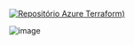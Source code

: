 [![Repositório Azure Terraform](https://github.com/thiago88sp/terraform-treinamento/assets/54182968/a79f8adc-c63b-4de2-b245-2045d60a54fa))](https://github.com/Azure/terraform/tree/master/quickstart)

![image](https://github.com/thiago88sp/terraform-treinamento/assets/54182968/a79f8adc-c63b-4de2-b245-2045d60a54fa)
